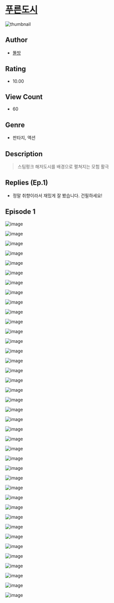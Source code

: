 # [푸른도시](https://comic.naver.com/challenge/list?titleId=811430)
![thumbnail](https://image-comic.pstatic.net/user_contents_data/challenge_comic/2023/05/25/311762/upload_7305736042842514231_480x623.jpeg)

## Author
- [똘방](https://comic.naver.com/artistTitle?id=311762)

## Rating
- 10.00

## View Count
- 60

## Genre
- 판타지, 액션

## Description
> 스팀펑크 해저도시를 배경으로 펼쳐지는 모험 활극

## Replies (Ep.1)
- 정말 취향이라서 재밌게 잘 봤습니다. 건필하세요!

## Episode 1
![image](https://image-comic.pstatic.net/user_contents_data/challenge_comic/2023/05/25/311762/upload_7161678218228937522.jpeg)

![image](https://image-comic.pstatic.net/user_contents_data/challenge_comic/2023/05/25/311762/upload_7364291621961414708.jpeg)

![image](https://image-comic.pstatic.net/user_contents_data/challenge_comic/2023/05/25/311762/upload_7077516990614746466.jpeg)

![image](https://image-comic.pstatic.net/user_contents_data/challenge_comic/2023/05/25/311762/upload_3775762740727145314.jpeg)

![image](https://image-comic.pstatic.net/user_contents_data/challenge_comic/2023/05/25/311762/upload_3907208458179798581.jpeg)

![image](https://image-comic.pstatic.net/user_contents_data/challenge_comic/2023/05/25/311762/upload_3545234936600541286.jpeg)

![image](https://image-comic.pstatic.net/user_contents_data/challenge_comic/2023/05/25/311762/upload_4049127723899105842.jpeg)

![image](https://image-comic.pstatic.net/user_contents_data/challenge_comic/2023/05/25/311762/upload_4050482330817869413.jpeg)

![image](https://image-comic.pstatic.net/user_contents_data/challenge_comic/2023/05/25/311762/upload_7005180334546499123.jpeg)

![image](https://image-comic.pstatic.net/user_contents_data/challenge_comic/2023/05/25/311762/upload_3689065351195288673.jpeg)

![image](https://image-comic.pstatic.net/user_contents_data/challenge_comic/2023/05/25/311762/upload_3761966274983310131.jpeg)

![image](https://image-comic.pstatic.net/user_contents_data/challenge_comic/2023/05/25/311762/upload_3904680496196565304.jpeg)

![image](https://image-comic.pstatic.net/user_contents_data/challenge_comic/2023/05/25/311762/upload_3918805892906509157.jpeg)

![image](https://image-comic.pstatic.net/user_contents_data/challenge_comic/2023/05/25/311762/upload_3991423159082574898.jpeg)

![image](https://image-comic.pstatic.net/user_contents_data/challenge_comic/2023/05/25/311762/upload_3976734967860770105.jpeg)

![image](https://image-comic.pstatic.net/user_contents_data/challenge_comic/2023/05/25/311762/upload_7004557779090367287.jpeg)

![image](https://image-comic.pstatic.net/user_contents_data/challenge_comic/2023/05/25/311762/upload_7364845788670288739.jpeg)

![image](https://image-comic.pstatic.net/user_contents_data/challenge_comic/2023/05/25/311762/upload_7149012733469812020.jpeg)

![image](https://image-comic.pstatic.net/user_contents_data/challenge_comic/2023/05/25/311762/upload_4048790187603669302.jpeg)

![image](https://image-comic.pstatic.net/user_contents_data/challenge_comic/2023/05/25/311762/upload_3618470094804891750.jpeg)

![image](https://image-comic.pstatic.net/user_contents_data/challenge_comic/2023/05/25/311762/upload_4122871977347134775.jpeg)

![image](https://image-comic.pstatic.net/user_contents_data/challenge_comic/2023/05/25/311762/upload_7234299634169165669.jpeg)

![image](https://image-comic.pstatic.net/user_contents_data/challenge_comic/2023/05/25/311762/upload_3616724989395939891.jpeg)

![image](https://image-comic.pstatic.net/user_contents_data/challenge_comic/2023/05/25/311762/upload_3833466214776071218.jpeg)

![image](https://image-comic.pstatic.net/user_contents_data/challenge_comic/2023/05/25/311762/upload_3832674768203953463.jpeg)

![image](https://image-comic.pstatic.net/user_contents_data/challenge_comic/2023/05/25/311762/upload_7005178135526324531.jpeg)

![image](https://image-comic.pstatic.net/user_contents_data/challenge_comic/2023/05/25/311762/upload_3472387880376350818.jpeg)

![image](https://image-comic.pstatic.net/user_contents_data/challenge_comic/2023/05/25/311762/upload_4121980264944591924.jpeg)

![image](https://image-comic.pstatic.net/user_contents_data/challenge_comic/2023/05/25/311762/upload_7219604678457570870.jpeg)

![image](https://image-comic.pstatic.net/user_contents_data/challenge_comic/2023/05/25/311762/upload_7378356583243397169.jpeg)

![image](https://image-comic.pstatic.net/user_contents_data/challenge_comic/2023/05/25/311762/upload_3545003841687740978.jpeg)

![image](https://image-comic.pstatic.net/user_contents_data/challenge_comic/2023/05/25/311762/upload_3833188026190946871.jpeg)

![image](https://image-comic.pstatic.net/user_contents_data/challenge_comic/2023/05/25/311762/upload_7366026646223269942.jpeg)

![image](https://image-comic.pstatic.net/user_contents_data/challenge_comic/2023/05/25/311762/upload_7233123161022424165.jpeg)

![image](https://image-comic.pstatic.net/user_contents_data/challenge_comic/2023/05/25/311762/upload_3834083020062603617.jpeg)

![image](https://image-comic.pstatic.net/user_contents_data/challenge_comic/2023/05/25/311762/upload_3473791750569812276.jpeg)

![image](https://image-comic.pstatic.net/user_contents_data/challenge_comic/2023/05/25/311762/upload_4135823306038456631.jpeg)

![image](https://image-comic.pstatic.net/user_contents_data/challenge_comic/2023/05/25/311762/upload_7365410022080395576.jpeg)

![image](https://image-comic.pstatic.net/user_contents_data/challenge_comic/2023/05/25/311762/upload_4049688659616949300.jpeg)
